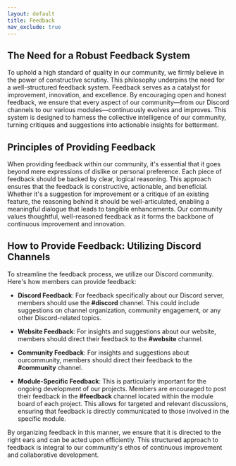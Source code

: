 ```yaml
---
layout: default
title: Feedback
nav_exclude: true
---
```

## The Need for a Robust Feedback System

To uphold a high standard of quality in our community, we firmly believe in the power of constructive scrutiny. This philosophy underpins the need for a well-structured feedback system. Feedback serves as a catalyst for improvement, innovation, and excellence. By encouraging open and honest feedback, we ensure that every aspect of our community—from our Discord channels to our various modules—continuously evolves and improves. This system is designed to harness the collective intelligence of our community, turning critiques and suggestions into actionable insights for betterment.

## Principles of Providing Feedback

When providing feedback within our community, it's essential that it goes beyond mere expressions of dislike or personal preference. Each piece of feedback should be backed by clear, logical reasoning. This approach ensures that the feedback is constructive, actionable, and beneficial. Whether it's a suggestion for improvement or a critique of an existing feature, the reasoning behind it should be well-articulated, enabling a meaningful dialogue that leads to tangible enhancements. Our community values thoughtful, well-reasoned feedback as it forms the backbone of continuous improvement and innovation.

## How to Provide Feedback: Utilizing Discord Channels

To streamline the feedback process, we utilize our Discord community. Here's how members can provide feedback:

-   **Discord Feedback**: For feedback specifically about our Discord server, members should use the **#discord** channel. This could include suggestions on channel organization, community engagement, or any other Discord-related topics.
    
-   **Website Feedback**: For insights and suggestions about our website, members should direct their feedback to the **#website** channel.
- **Community Feedback**:  For insights and suggestions about ourcommunity, members should direct their feedback to the **#community** channel.
    
-   **Module-Specific Feedback**: This is particularly important for the ongoing development of our projects. Members are encouraged to post their feedback in the **#feedback** channel located within the module board of each project. This allows for targeted and relevant discussions, ensuring that feedback is directly communicated to those involved in the specific module.
    

By organizing feedback in this manner, we ensure that it is directed to the right ears and can be acted upon efficiently. This structured approach to feedback is integral to our community's ethos of continuous improvement and collaborative development.